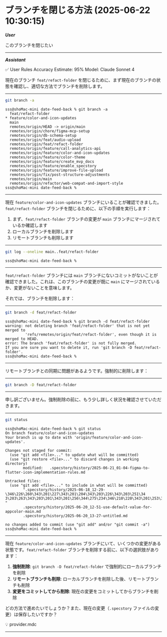 <!-- Generated by SpecStory -->

# ブランチを閉じる方法 (2025-06-22 10:30:15)

_**User**_

このブランチを閉じたい

---

_**Assistant**_

✅ User Rules
Accuracy Estimate: 95%
Model: Claude Sonnet 4

現在のブランチ `feat/refact-folder` を閉じるために、まず現在のブランチの状態を確認し、適切な方法でブランチを削除します。


---

```bash
git branch -a
```

```
sss@shoMac-mini date-feed-back % git branch -a
  feat/refact-folder
* feature/color-and-icon-updates
  main
  remotes/origin/HEAD -> origin/main
  remotes/origin/chore/figma-mcp-setup
  remotes/origin/db-schema-setup
  remotes/origin/feat/audio-upload
  remotes/origin/feat/refact-folder
  remotes/origin/feature/call-analytics-api
  remotes/origin/feature/color-and-icon-updates
  remotes/origin/feature/color-theme
  remotes/origin/feature/create_mvp_docs
  remotes/origin/feature/enable_specstory
  remotes/origin/feature/improve-file-upload
  remotes/origin/fix/post-structure-adjustments
  remotes/origin/main
  remotes/origin/refactor/web-compat-and-import-style
sss@shoMac-mini date-feed-back %
```

---

現在 `feature/color-and-icon-updates` ブランチにいることが確認できました。`feat/refact-folder` ブランチを閉じるために、以下の手順を実行します：

1. まず、`feat/refact-folder` ブランチの変更が `main` ブランチにマージされているか確認します
2. ローカルブランチを削除します
3. リモートブランチも削除します


---

```bash
git log --oneline main..feat/refact-folder
```

```
sss@shoMac-mini date-feed-back % 

```

---

`feat/refact-folder` ブランチには `main` ブランチにないコミットがないことが確認できました。これは、このブランチの変更が既に `main` にマージされているか、変更がないことを意味します。

それでは、ブランチを削除します：


---

```bash
git branch -d feat/refact-folder
```

```
sss@shoMac-mini date-feed-back % git branch -d feat/refact-folder
warning: not deleting branch 'feat/refact-folder' that is not yet merged to
         'refs/remotes/origin/feat/refact-folder', even though it is merged to HEAD.
error: The branch 'feat/refact-folder' is not fully merged.
If you are sure you want to delete it, run 'git branch -D feat/refact-folder'.
sss@shoMac-mini date-feed-back %
```

---

リモートブランチとの同期に問題があるようです。強制的に削除します：


---

```bash
git branch -D feat/refact-folder
```

---

申し訳ございません。強制削除の前に、もう少し詳しく状況を確認させていただきます。


---

```bash
git status
```

```
sss@shoMac-mini date-feed-back % git status
On branch feature/color-and-icon-updates
Your branch is up to date with 'origin/feature/color-and-icon-updates'.

Changes not staged for commit:
  (use "git add <file>..." to update what will be committed)
  (use "git restore <file>..." to discard changes in working directory)
        modified:   .specstory/history/2025-06-21_01-04-figma-to-flutter-icon-implementation-rules.md

Untracked files:
  (use "git add <file>..." to include in what will be committed)
        ".specstory/history/2025-06-18_12-29-\346\226\260\343\201\227\343\201\204\343\203\226\343\203\251\34
3\203\263\343\203\201\343\201\256\344\275\234\346\210\220\343\201\253\343\201\244\343\201\204\343\201\246.md
"
        .specstory/history/2025-06-20_12-51-use-default-value-for-appcolor-main.md
        .specstory/history/2025-06-20_13-27-untitled.md

no changes added to commit (use "git add" and/or "git commit -a")
sss@shoMac-mini date-feed-back %
```

---

現在 `feature/color-and-icon-updates` ブランチにいて、いくつかの変更がある状態です。`feat/refact-folder` ブランチを削除する前に、以下の選択肢があります：

1. **強制削除**: `git branch -D feat/refact-folder` で強制的にローカルブランチを削除
2. **リモートブランチも削除**: ローカルブランチを削除した後、リモートブランチも削除
3. **変更をコミットしてから削除**: 現在の変更をコミットしてからブランチを削除

どの方法で進めたいでしょうか？また、現在の変更（`.specstory` ファイルの変更）は保存したいですか？

💡 provider.mdc

---

